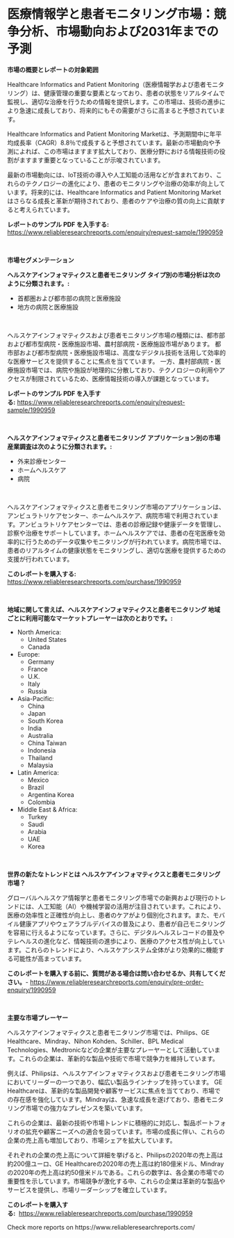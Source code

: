 <p><h1>医療情報学と患者モニタリング市場：競争分析、市場動向および2031年までの予測</h1></p><p><strong>市場の概要とレポートの対象範囲</strong></p>
<p><p>Healthcare Informatics and Patient Monitoring（医療情報学および患者モニタリング）は、健康管理の重要な要素となっており、患者の状態をリアルタイムで監視し、適切な治療を行うための情報を提供します。この市場は、技術の進歩により急速に成長しており、将来的にもその需要がさらに高まると予想されています。</p><p>Healthcare Informatics and Patient Monitoring Marketは、予測期間中に年平均成長率（CAGR）8.8％で成長すると予想されています。最新の市場動向や予測によれば、この市場はますます拡大しており、医療分野における情報技術の役割がますます重要となっていることが示唆されています。</p><p>最新の市場動向には、IoT技術の導入や人工知能の活用などが含まれており、これらのテクノロジーの進化により、患者のモニタリングや治療の効率が向上しています。将来的には、Healthcare Informatics and Patient Monitoring Marketはさらなる成長と革新が期待されており、患者のケアや治療の質の向上に貢献すると考えられています。</p></p>
<p><strong>レポートのサンプル PDF を入手する:</strong> <a href="https://www.reliableresearchreports.com/enquiry/request-sample/1990959">https://www.reliableresearchreports.com/enquiry/request-sample/1990959</a></p>
<p>&nbsp;</p>
<p><strong>市場セグメンテーション</strong></p>
<p><strong>ヘルスケアインフォマティクスと患者モニタリング タイプ別の市場分析は次のように分類されます。:</strong></p>
<p><ul><li>首都圏および都市部の病院と医療施設</li><li>地方の病院と医療施設</li></ul></p>
<p>&nbsp;</p>
<p><p>ヘルスケアインフォマティクスおよび患者モニタリング市場の種類には、都市部および都市型病院・医療施設市場、農村部病院・医療施設市場があります。 都市部および都市型病院・医療施設市場は、高度なデジタル技術を活用して効率的な医療サービスを提供することに焦点を当てています。 一方、農村部病院・医療施設市場では、病院や施設が地理的に分散しており、テクノロジーの利用やアクセスが制限されているため、医療情報技術の導入が課題となっています。</p></p>
<p><strong>レポートのサンプル PDF を入手する:</strong>&nbsp;<a href="https://www.reliableresearchreports.com/enquiry/request-sample/1990959">https://www.reliableresearchreports.com/enquiry/request-sample/1990959</a></p>
<p>&nbsp;</p>
<p><strong> ヘルスケアインフォマティクスと患者モニタリング アプリケーション別の市場産業調査は次のように分類されます。:</strong></p>
<p><ul><li>外来診療センター</li><li>ホームヘルスケア</li><li>病院</li></ul></p>
<p>&nbsp;</p>
<p><p>ヘルスケアインフォマティクスと患者モニタリング市場のアプリケーションは、アンビュラトリケアセンター、ホームヘルスケア、病院市場で利用されています。アンビュラトリケアセンターでは、患者の診療記録や健康データを管理し、診察や治療をサポートしています。ホームヘルスケアでは、患者の在宅医療を効率的に行うためのデータ収集やモニタリングが行われています。病院市場では、患者のリアルタイムの健康状態をモニタリングし、適切な医療を提供するための支援が行われています。</p></p>
<p><strong>このレポートを購入する:</strong>&nbsp; <a href="https://www.reliableresearchreports.com/purchase/1990959">https://www.reliableresearchreports.com/purchase/1990959</a></p>
<p>&nbsp;</p>
<p><strong>地域に関して言えば、ヘルスケアインフォマティクスと患者モニタリング 地域ごとに利用可能なマーケットプレーヤーは次のとおりです。:</strong></p>
<p><ul>
    <li>
        North America:
        <ul>
            <li>United States</li>
            <li>Canada</li>
        </ul>
    </li>
    <li>
        Europe:
        <ul>
            <li>Germany</li>
            <li>France</li>
            <li>U.K.</li>
            <li>Italy</li>
            <li>Russia</li>
        </ul>
    </li>
    <li>
        Asia-Pacific:
        <ul>
            <li>China</li>
            <li>Japan</li>
            <li>South Korea</li>
            <li>India</li>
            <li>Australia</li>
            <li>China Taiwan</li>
            <li>Indonesia</li>
            <li>Thailand</li>
            <li>Malaysia</li>
        </ul>
    </li>
    <li>
        Latin America:
        <ul>
            <li>Mexico</li>
            <li>Brazil</li>
            <li>Argentina Korea</li>
            <li>Colombia</li>
        </ul>
    </li>
    <li>
        Middle East & Africa:
        <ul>
            <li>Turkey</li>
            <li>Saudi</li>
            <li>Arabia</li>
            <li>UAE</li>
            <li>Korea</li>
        </ul>
    </li>
    </ul></p>
<p>&nbsp;</p>
<p><strong>世界の新たなトレンドとは ヘルスケアインフォマティクスと患者モニタリング 市場？</strong></p>
<p><p>グローバルヘルスケア情報学と患者モニタリング市場での新興および現行のトレンドには、人工知能（AI）や機械学習の活用が注目されています。これにより、医療の効率性と正確性が向上し、患者のケアがより個別化されます。また、モバイル健康アプリやウェアラブルデバイスの普及により、患者が自己モニタリングを容易に行えるようになっています。さらに、デジタルヘルスレコードの普及やテレヘルスの進化など、情報技術の進歩により、医療のアクセス性が向上しています。これらのトレンドにより、ヘルスケアシステム全体がより効果的に機能する可能性が高まっています。</p></p>
<p><strong>このレポートを購入する前に、質問がある場合は問い合わせるか、共有してください。</strong>- <a href="https://www.reliableresearchreports.com/enquiry/pre-order-enquiry/1990959">https://www.reliableresearchreports.com/enquiry/pre-order-enquiry/1990959</a></p>
<p>&nbsp;</p>
<p><strong>主要な市場プレーヤー</strong></p>
<p><p>ヘルスケアインフォマティクスと患者モニタリング市場では、Philips、GE Healthcare、Mindray、Nihon Kohden、Schiller、BPL Medical Technologies、Medtronicなどの企業が主要なプレーヤーとして活動しています。これらの企業は、革新的な製品や技術で市場で競争力を維持しています。</p><p>例えば、Philipsは、ヘルスケアインフォマティクスおよび患者モニタリング市場においてリーダーの一つであり、幅広い製品ラインナップを持っています。 GE Healthcareは、革新的な製品開発や顧客サービスに焦点を当てており、市場での存在感を強化しています。Mindrayは、急速な成長を遂げており、患者モニタリング市場での強力なプレゼンスを築いています。</p><p>これらの企業は、最新の技術や市場トレンドに積極的に対応し、製品ポートフォリオの拡充や顧客ニーズへの適合を図っています。市場の成長に伴い、これらの企業の売上高も増加しており、市場シェアを拡大しています。</p><p>それぞれの企業の売上高について詳細を挙げると、Philipsの2020年の売上高は約200億ユーロ、GE Healthcareの2020年の売上高は約180億米ドル、Mindrayの2020年の売上高は約50億米ドルである。これらの数字は、各企業の市場での重要性を示しています。市場競争が激化する中、これらの企業は革新的な製品やサービスを提供し、市場リーダーシップを確立しています。</p></p>
<p><strong>このレポートを購入する:</strong>&nbsp;&nbsp;<a href="https://www.reliableresearchreports.com/purchase/1990959">https://www.reliableresearchreports.com/purchase/1990959</a></p>
<p>Check more reports on https://www.reliableresearchreports.com/</p>